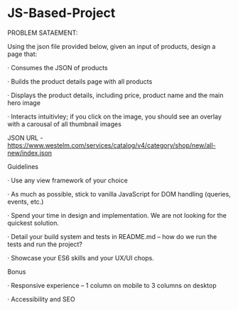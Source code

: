 # JS-Based-Project
PROBLEM SATAEMENT:

Using the json file provided below, given an input of products, design a page that:

· Consumes the JSON of products

· Builds the product details page with all products

· Displays the product details, including price, product name and the main hero image

· Interacts intuitivley; if you click on the image, you should see an overlay with a carousal of all thumbnail images

JSON URL - https://www.westelm.com/services/catalog/v4/category/shop/new/all-new/index.json

Guidelines

· Use any view framework of your choice

· As much as possible, stick to vanilla JavaScript for DOM handling (queries, events, etc.)

· Spend your time in design and implementation. We are not looking for the quickest solution.

· Detail your build system and tests in README.md – how do we run the tests and run the project?

· Showcase your ES6 skills and your UX/UI chops.

Bonus

· Responsive experience – 1 column on mobile to 3 columns on desktop

· Accessibility and SEO

